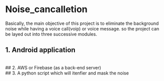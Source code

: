 # Noise_cancalletion

Basically, the main objective of this project is to eliminate the background noise while having a voice call(voip) or voice message.
so the project can be layed out into three successive modules. <br> 
## 1. Android application
<br> 
## 2. AWS or Firebase (as a back-end server)
<br>
## 3. A python script which will itenfier and mask the noise 

